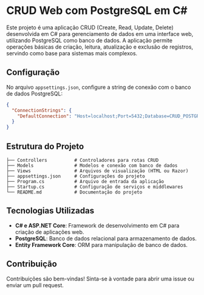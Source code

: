 # CRUD Web com PostgreSQL em C#

Este projeto é uma aplicação CRUD (Create, Read, Update, Delete) desenvolvida em C# para gerenciamento de dados em uma interface web, utilizando PostgreSQL como banco de dados. A aplicação permite operações básicas de criação, leitura, atualização e exclusão de registros, servindo como base para sistemas mais complexos.

## Configuração

No arquivo `appsettings.json`, configure a string de conexão com o banco de dados PostgreSQL:

```json
{
  "ConnectionStrings": {
    "DefaultConnection": "Host=localhost;Port=5432;Database=CRUD_POSTGRE_AULA;Username=postgres;Password=123"
  }
}
```

## Estrutura do Projeto

```plaintext
├── Controllers          # Controladores para rotas CRUD
├── Models               # Modelos e conexão com banco de dados
├── Views                # Arquivos de visualização (HTML ou Razor)
├── appsettings.json     # Configurações do projeto
├── Program.cs           # Arquivo de entrada da aplicação
├── Startup.cs           # Configuração de serviços e middlewares
└── README.md            # Documentação do projeto
```

## Tecnologias Utilizadas

- **C# e ASP.NET Core**: Framework de desenvolvimento em C# para criação de aplicações web.
- **PostgreSQL**: Banco de dados relacional para armazenamento de dados.
- **Entity Framework Core**: ORM para manipulação de banco de dados.

## Contribuição

Contribuições são bem-vindas! Sinta-se à vontade para abrir uma issue ou enviar um pull request.
